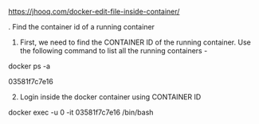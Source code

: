 https://jhooq.com/docker-edit-file-inside-container/

. Find the container id of a running container
1. First, we need to find the CONTAINER ID of the running container. Use the following command to list all the running containers -

docker ps -a


03581f7c7e16 

2. Login inside the docker container using CONTAINER ID


docker exec -u 0 -it 03581f7c7e16 /bin/bash